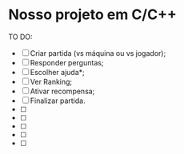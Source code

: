 # Nosso projeto em C/C++

TO DO:

- [ ] Criar partida (vs máquina ou vs jogador);
- [ ] Responder perguntas;
- [ ] Escolher ajuda*;
- [ ] Ver Ranking;
- [ ] Ativar recompensa;
- [ ] Finalizar partida.
- [ ]
- [ ]
- [ ]
- [ ]
- [ ]